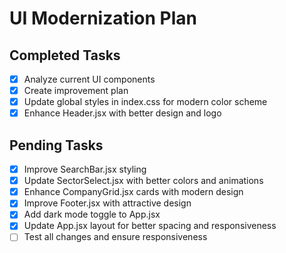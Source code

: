 # UI Modernization Plan

## Completed Tasks
- [x] Analyze current UI components
- [x] Create improvement plan
- [x] Update global styles in index.css for modern color scheme
- [x] Enhance Header.jsx with better design and logo

## Pending Tasks
- [x] Improve SearchBar.jsx styling
- [x] Update SectorSelect.jsx with better colors and animations
- [x] Enhance CompanyGrid.jsx cards with modern design
- [x] Improve Footer.jsx with attractive design
- [x] Add dark mode toggle to App.jsx
- [x] Update App.jsx layout for better spacing and responsiveness
- [ ] Test all changes and ensure responsiveness
